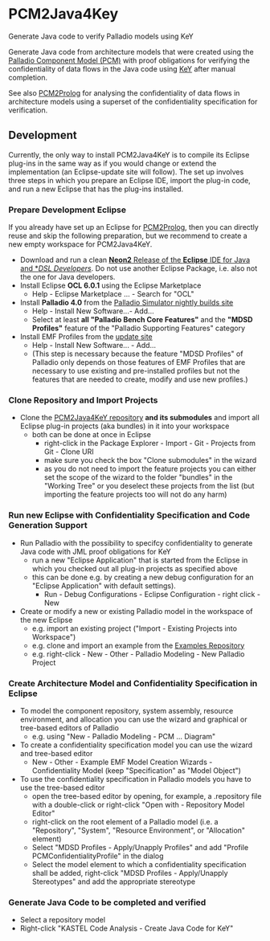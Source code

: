 # PCM2Java4Key
Generate Java code to verify Palladio models using KeY

Generate Java code from architecture models that were created using the [Palladio Component Model (PCM)](http://palladio-simulator.com/) with proof obligations for verifying the confidentiality of data flows in the Java code using [KeY](http://www.key-project.org) after manual completion. 

See also [PCM2Prolog](https://github.com/KASTEL-SCBS/PCM2Prolog) for analysing the confidentiality of data flows in architecture models using a superset of the confidentiality specification for verification.

## Development
Currently, the only way to install PCM2Java4KeY is to compile its Eclipse plug-ins in the same way as if you would change or extend the implementation (an Eclipse-update site will follow). The set up involves three steps in which you prepare an Eclipse IDE, import the plug-in code, and run a new Eclipse that has the plug-ins installed.
### Prepare Development Eclipse
If you already have set up an Eclipse for [PCM2Prolog](https://github.com/KASTEL-SCBS/PCM2JProlog), then you can directly reuse and skip the following preparation, but we recommend to create a new empty workspace for PCM2Java4KeY.
* Download and run a clean [**Neon2** Release of the **Eclipse** IDE for Java and **DSL Developers*](https://www.eclipse.org/downloads/packages/eclipse-ide-java-and-dsl-developers/neon2). Do not use another Eclipse Package, i.e. also not the one for Java developers.
* Install Eclipse **OCL 6.0.1** using the Eclipse Marketplace
  * Help - Eclipse Marketplace ... - Search for "OCL"
* Install **Palladio 4.0** from the [Palladio Simulator nightly builds site](https://sdqweb.ipd.kit.edu/eclipse/palladiosimulator/nightly/)
  * Help - Install New Software...- Add...
  * Select at least **all "Palladio Bench Core Features"** and the **"MDSD Profiles"** feature of the "Palladio Supporting Features" category 
* Install EMF Profiles from the [update site](http://www.modelversioning.org/emf-profiles-updatesite/)
  * Help - Install New Software... - Add...
  * (This step is necessary because the feature "MDSD Profiles" of Palladio only depends on those features of EMF Profiles that are necessary to use existing and pre-installed profiles but not the features that are needed to create, modify and use new profiles.)

### Clone Repository and Import Projects
* Clone the [PCM2Java4KeY repository](https://github.com/KASTEL-SCBS/PCM2Java4Key) **and its submodules** and import all Eclipse plug-in projects (aka bundles) in it into your workspace
  * both can be done at once in Eclipse
    * right-click in the Package Explorer - Import - Git - Projects from Git - Clone URI
    * make sure you check the box "Clone submodules" in the wizard
    * as you do not need to import the feature projects you can either set the scope of the wizard to the folder "bundles" in the "Working Tree" or you deselect these projects from the list (but importing the feature projects too will not do any harm)

### Run new Eclipse with Confidentiality Specification and Code Generation Support
* Run Palladio with the possibility to specifcy confidentiality to generate Java code with JML proof obligations for KeY
  * run a new "Eclipse Application" that is started from the Eclipse in which you checked out all plug-in projects as specified above
  * this can be done e.g. by creating a new debug configuration for an "Eclipse Application" with default settings).
    * Run - Debug Configurations - Eclipse Configuration - right click - New
* Create or modify a new or existing Palladio model in the workspace of the new Eclipse
  * e.g. import an existing project ("Import - Existing Projects into Workspace")
  * e.g. clone and import an example from the [Examples Repository](https://github.com/KASTEL-SCBS/Examples4SCBS)
  * e.g. right-click - New - Other - Palladio Modeling - New Palladio Project

### Create Architecture Model and Confidentiality Specification in Eclipse
* To model the component repository, system assembly, resource environment, and allocation you can use the wizard and graphical or tree-based editors of Palladio
  * e.g. using "New - Palladio Modeling - PCM ... Diagram"
* To create a confidentiality specification model you can use the wizard and tree-based editor
  * New - Other - Example EMF Model Creation Wizards - Confidentiality Model (keep "Specification" as "Model Object")
* To use the confidentiality specification in Palladio models you have to use the tree-based editor
  * open the tree-based editor by opening, for example, a .repository file with a double-click or right-click "Open with - Repository Model Editor"
  * right-click on the root element of a Palladio model (i.e. a "Repository", "System", "Resource Environment", or "Allocation" element)
  * Select "MDSD Profiles - Apply/Unapply Profiles" and add "Profile PCMConfidentialityProfile" in the dialog
  * Select the model element to which a confidentiality specification shall be added, right-click "MDSD Profiles - Apply/Unapply Stereotypes" and add the appropriate stereotype
  
### Generate Java Code to be completed and verified
* Select a repository model
* Right-click "KASTEL Code Analysis - Create Java Code for KeY"
